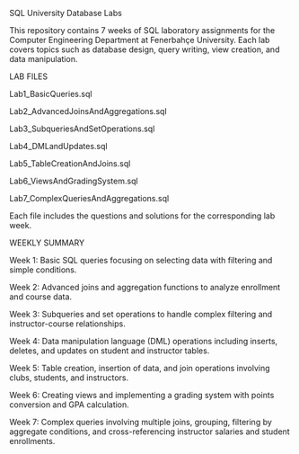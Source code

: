 SQL University Database Labs

This repository contains 7 weeks of SQL laboratory assignments for the Computer Engineering Department at Fenerbahçe University. Each lab covers topics such as database design, query writing, view creation, and data manipulation.


LAB FILES

Lab1_BasicQueries.sql

Lab2_AdvancedJoinsAndAggregations.sql

Lab3_SubqueriesAndSetOperations.sql

Lab4_DMLandUpdates.sql

Lab5_TableCreationAndJoins.sql

Lab6_ViewsAndGradingSystem.sql

Lab7_ComplexQueriesAndAggregations.sql

Each file includes the questions and solutions for the corresponding lab week.



WEEKLY SUMMARY

Week 1: Basic SQL queries focusing on selecting data with filtering and simple conditions.

Week 2: Advanced joins and aggregation functions to analyze enrollment and course data.

Week 3: Subqueries and set operations to handle complex filtering and instructor-course relationships.

Week 4: Data manipulation language (DML) operations including inserts, deletes, and updates on student and instructor tables.

Week 5: Table creation, insertion of data, and join operations involving clubs, students, and instructors.

Week 6: Creating views and implementing a grading system with points conversion and GPA calculation.

Week 7: Complex queries involving multiple joins, grouping, filtering by aggregate conditions, and cross-referencing instructor salaries and student enrollments.
